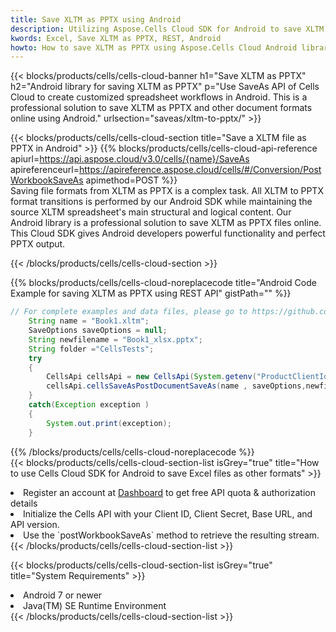 ```yaml
---
title: Save XLTM as PPTX using Android 
description: Utilizing Aspose.Cells Cloud SDK for Android to save XLTM format file as PPTX format file. 
kwords: Excel, Save XLTM as PPTX, REST, Android
howto: How to save XLTM as PPTX using Aspose.Cells Cloud Android library.
---
```



{{< blocks/products/cells/cells-cloud-banner h1="Save XLTM as PPTX" h2="Android library for saving XLTM as PPTX" p="Use SaveAs API of Cells Cloud to create customized spreadsheet workflows in Android. This is a professional solution to save XLTM as PPTX and other document formats online using Android." urlsection="saveas/xltm-to-pptx/" >}}

{{< blocks/products/cells/cells-cloud-section  title="Save a XLTM file as PPTX in Android" >}}
{{% blocks/products/cells/cells-cloud-api-reference  apiurl=https://api.aspose.cloud/v3.0/cells/{name}/SaveAs  apireferenceurl=https://apireference.aspose.cloud/cells/#/Conversion/PostWorkbookSaveAs  apimethod=POST %}}
<br/>
Saving file formats from XLTM as PPTX is a complex task. All XLTM to PPTX format transitions is performed by our Android SDK while maintaining the source XLTM spreadsheet's main structural and logical content. Our Android library is a professional solution to save XLTM as PPTX files online. This Cloud SDK gives Android developers powerful functionality and perfect PPTX output.

{{< /blocks/products/cells/cells-cloud-section >}}

{{% blocks/products/cells/cells-cloud-noreplacecode title="Android Code Example for saving XLTM as PPTX using REST API" gistPath="" %}}
  
```java
// For complete examples and data files, please go to https://github.com/aspose-cells-cloud/aspose-cells-cloud-android/
    String name = "Book1.xltm";
    SaveOptions saveOptions = null;
    String newfilename = "Book1_xlsx.pptx";
    String folder ="CellsTests";
    try
    {
        CellsApi cellsApi = new CellsApi(System.getenv("ProductClientId"), System.getenv("ProductClientSecret"));
        cellsApi.cellsSaveAsPostDocumentSaveAs(name , saveOptions,newfilename,false,false,folder,null,null,null,true);                       
    }
    catch(Exception exception )
    {
        System.out.print(exception);
    }
```
  
{{% /blocks/products/cells/cells-cloud-noreplacecode  %}}
<br/>
{{< blocks/products/cells/cells-cloud-section-list isGrey="true"  title="How to use Cells Cloud SDK for Android to save Excel files as other formats" >}}
<li>Register an account at <a href="https://dashboard.aspose.cloud/">Dashboard</a> to get free API quota & authorization details</li>
<li>Initialize the Cells API with your Client ID, Client Secret, Base URL, and API version.</li>
<li>Use the `postWorkbookSaveAs` method to retrieve the resulting stream.</li>
{{< /blocks/products/cells/cells-cloud-section-list >}}

{{< blocks/products/cells/cells-cloud-section-list isGrey="true"  title="System Requirements" >}}
<li>Android 7 or newer</li>
<li>Java(TM) SE Runtime Environment</li>
{{< /blocks/products/cells/cells-cloud-section-list >}}
